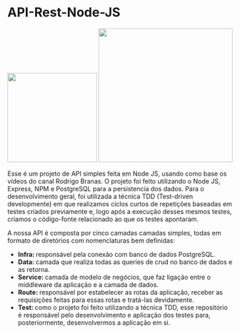 # API-Rest-Node-JS

<div>
    <img src="https://user-images.githubusercontent.com/56280877/171879215-8378d5c3-8a66-4ee1-9b7c-a81112afd615.png" width="200px" />
    <img src="https://user-images.githubusercontent.com/56280877/171881825-3294c91a-c0eb-4035-ace9-843bd1384b54.png" width="300px" />
</div>

<p> Esse é um projeto de API simples feita em Node JS, usando como base os vídeos do canal Rodrigo Branas. O projeto foi feito utilizando o Node JS, Express, NPM e PostgreSQL para a persistencia dos dados. Para o desenvolvimento geral, foi utilizada a técnica TDD (Test-driven developmente) em que realizamos ciclos curtos de repetições baseadas em testes criados previamente e, logo após a execução desses mesmos testes, criamos o código-fonte relacionado ao que os testes apontaram. </p>
<p> A nossa API é composta por cinco camadas camadas simples, todas em formato de diretórios com nomenclaturas bem definidas: </p>
<ul>
    <li> <b> Infra: </b> responsável pela conexão com banco de dados PostgreSQL. </li>
    <li> <b> Data: </b> camada que realiza todas as queries de crud no banco de dados e as retorna. </li>
    <li> <b> Service: </b> camada de modelo de negócios, que faz ligação entre o middleware da aplicação e a camada de dados. </li>
    <li> <b> Route: </b> responsável por estabelecer as rotas da aplicação, receber as requisições feitas para essas rotas e tratá-las devidamente. </li>
    <li> <b> Test: </b> como o projeto foi feito utilizando a técnica TDD, esse repositório é responsável pelo desenvolvimento e aplicação dos testes para, posteriormente, desenvolvermos a aplicação em si. </li>
</ul>
